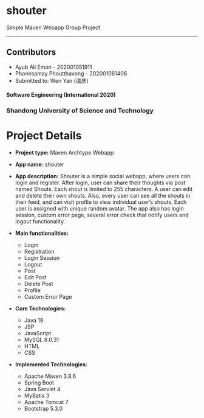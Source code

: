 # shouter
Simple Maven Webapp Group Project

---

## Contributors
- Ayub Ali Emon - 202001051911
- Phonesamay Phoutthavong - 202001061406
- Submitted to: Wen Yan (温彦)

#### Software Engineering (International 2020)

### Shandong University of Science and Technology

# Project Details

- **Project type:** Maven Archtype Webapp


- **App name:** shouter


- **App description:** Shouter is a simple social webapp, where users can login and register. After login, user can share their thoughts via post named Shouts. Each shout is limited to 255 characters. A user can edit and delete their own shouts. Also, every user can see all the shouts in their feed, and can visit profile to view individual user’s shouts. Each user is assigned with unique random avatar. The app also has login session, custom error page, several error check that notify users and logout functionality.


- **Main functionalities:**
  - Login
  - Registration
  - Login Session
  - Logout
  - Post
  - Edit Post
  - Delete Post
  - Profile
  - Custom Error Page


- **Core Technologies:**
    - Java 19
    - JSP
    - JavaScript
    - MySQL 8.0.31
    - HTML
    - CSS


- **Implemented Technologies:**
    - Apache Maven 3.8.6
    - Spring Boot
    - Java Servlet 4
    - MyBatis 3
    - Apache Tomcat 7
    - Bootstrap 5.3.0
